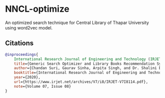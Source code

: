 # NNCL-optimize
An optimized search technique for Central Library of Thapar University using word2vec model.

## Citations

```bibtex
@inproceedings{
    International Research Journal of Engineering and Technology (IRJET),
    title={Generic Search Optimizer and Library Books Recommendation System},
    author={Chandan Suri, Gaurav Sinha, Arpita Singh, and Dr. Shalini Batra},
    booktitle={International Research Journal of Engineering and Technology (IRJET)},
    year={2020},
    url={https://www.irjet.net/archives/V7/i8/IRJET-V7I8114.pdf},
    note={Volume 07, Issue 08}
}
```
